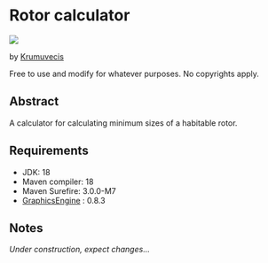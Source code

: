 # Rotor calculator

[![](https://jitpack.io/v/Krumuvecis/RotorCalculator.svg)](https://jitpack.io/#Krumuvecis/RotorCalculator)

by [Krumuvecis](https://github.com/Krumuvecis)

Free to use and modify for whatever purposes. No copyrights apply.


## Abstract

A calculator for calculating minimum sizes of a habitable rotor.


## Requirements

* JDK: 18
* Maven compiler: 18
* Maven Surefire: 3.0.0-M7
* [GraphicsEngine](https://github.com/Krumuvecis/GraphicsEngine) : 0.8.3


## Notes

*Under construction, expect changes...*
